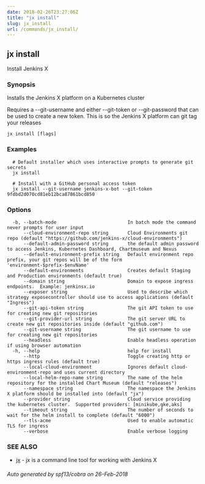 ```yaml
---
date: 2018-02-26T23:27:06Z
title: "jx install"
slug: jx_install
url: /commands/jx_install/
---
```

## jx install

Install Jenkins X

### Synopsis

Installs the Jenkins X platform on a Kubernetes cluster 

Requires a --git-username and either --git-token or --git-password that can be used to create a new token. This is so the Jenkins X platform can git tag your releases

```
jx install [flags]
```

### Examples

```
  # Default installer which uses interactive prompts to generate git secrets
  jx install
  
  # Install with a GitHub personal access token
  jx install --git-username jenkins-x-bot --git-token 9fdbd2d070cd81eb12bca87861bcd850
```

### Options

```
  -b, --batch-mode                          In batch mode the command never prompts for user input
      --cloud-environment-repo string       Cloud Environments git repo (default "https://github.com/jenkins-x/cloud-environments")
      --default-admin-password string       the default admin password to access Jenkins, Kubernetes Dashboard, Chartmuseum and Nexus
      --default-environment-prefix string   Default environment repo prefix, your git repos will be of the form 'environment-$prefix-$envName'
      --default-environments                Creates default Staging and Production environments (default true)
      --domain string                       Domain to expose ingress endpoints.  Example: jenkinsx.io
      --exposer string                      Used to describe which strategy exposecontroller should use to access applications (default "Ingress")
      --git-api-token string                The git API token to use for creating new git repositories
      --git-provider-url string             The git server URL to create new git repositories inside (default "github.com")
      --git-username string                 The git username to use for creating new git repositories
      --headless                            Enable headless operation if using browser automation
  -h, --help                                help for install
      --http                                Toggle creating http or https ingress rules (default true)
      --local-cloud-environment             Ignores default cloud-environment-repo and uses current directory 
      --local-helm-repo-name string         The name of the helm repository for the installed Chart Museum (default "releases")
      --namespace string                    The namespace the Jenkins X platform should be installed into (default "jx")
      --provider string                     Cloud service providing the kubernetes cluster.  Supported providers: [minikube,gke,aks]
      --timeout string                      The number of seconds to wait for the helm install to complete (default "6000")
      --tls-acme                            Used to enable automatic TLS for ingress
      --verbose                             Enable verbose logging
```

### SEE ALSO

* [jx](/commands/jx/)	 - jx is a command line tool for working with Jenkins X

###### Auto generated by spf13/cobra on 26-Feb-2018
